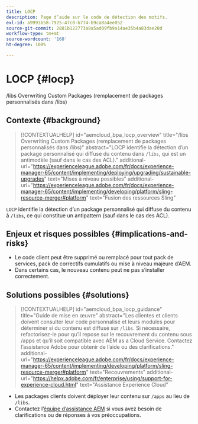 ```yaml
---
title: LOCP
description: Page d’aide sur le code de détection des motifs.
exl-id: a9993b58-7925-47c0-b774-b9ca8a4ee052
source-git-commit: 2881b122773a8a5ad09fb9a14ae35b4a83dae20d
workflow-type: tm+mt
source-wordcount: '168'
ht-degree: 100%

---
```


# LOCP {#locp}

/libs Overwriting Custom Packages (remplacement de packages personnalisés dans /libs)

## Contexte {#background}

>[!CONTEXTUALHELP]
>id="aemcloud_bpa_locp_overview"
>title="/libs Overwriting Custom Packages (remplacement de packages personnalisés dans /libs)"
>abstract="LOCP identifie la détection d’un package personnalisé qui diffuse du contenu dans `/libs`, qui est un antimodèle (sauf dans le cas des ACL)."
>additional-url="https://experienceleague.adobe.com/fr/docs/experience-manager-65/content/implementing/deploying/upgrading/sustainable-upgrades" text="Mises à niveau possibles"
>additional-url="https://experienceleague.adobe.com/fr/docs/experience-manager-65/content/implementing/developing/platform/sling-resource-merger#platform" text="Fusion des ressources Sling"

`LOCP` identifie la détection d’un package personnalisé qui diffuse du contenu à `/libs`, ce qui constitue un antipattern (sauf dans le cas des ACL).

## Enjeux et risques possibles {#implications-and-risks}

* Le code client peut être supprimé ou remplacé pour tout pack de services, pack de correctifs cumulatifs ou mise à niveau majeure d’AEM.
* Dans certains cas, le nouveau contenu peut ne pas s’installer correctement.

## Solutions possibles {#solutions}

>[!CONTEXTUALHELP]
>id="aemcloud_bpa_locp_guidance"
>title="Guide de mise en œuvre"
>abstract="Les clientes et clients doivent consulter leur code personnalisé et leurs modules pour déterminer si du contenu est diffusé sur `/libs`. Si nécessaire, refactorisez-le pour qu’il repose sur le recouvrement du contenu sous /apps et qu’il soit compatible avec AEM as a Cloud Service. Contactez l’assistance Adobe pour obtenir de l’aide ou des clarifications."
>additional-url="https://experienceleague.adobe.com/fr/docs/experience-manager-65/content/implementing/developing/platform/sling-resource-merger#platform" text="Recouvrements"
>additional-url="https://helpx.adobe.com/fr/enterprise/using/support-for-experience-cloud.html" text="Assistance Experience Cloud"

* Les packages clients doivent déployer leur contenu sur `/apps` au lieu de `/libs`.
* Contactez l’[équipe d’assistance AEM](https://helpx.adobe.com/fr/enterprise/using/support-for-experience-cloud.html) si vous avez besoin de clarifications ou de réponses à vos préoccupations.
